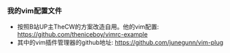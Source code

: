 ### 我的vim配置文件
* 按照B站UP主TheCW的方案改造自用。他的vim配置: https://github.com/theniceboy/vimrc-example
* 其中的vim插件管理器的github地址: https://github.com/junegunn/vim-plug
